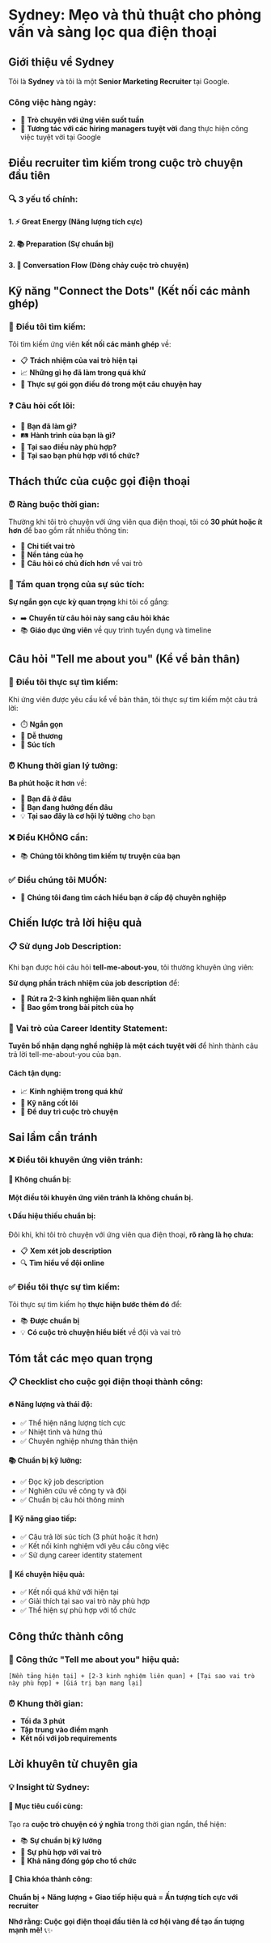 # Sydney: Mẹo và thủ thuật cho phỏng vấn và sàng lọc qua điện thoại

## Giới thiệu về Sydney

Tôi là **Sydney** và tôi là một **Senior Marketing Recruiter** tại Google.

### Công việc hàng ngày:
- 💬 **Trò chuyện với ứng viên suốt tuần**
- 🤝 **Tương tác với các hiring managers tuyệt vời** đang thực hiện công việc tuyệt vời tại Google

## Điều recruiter tìm kiếm trong cuộc trò chuyện đầu tiên

### 🔍 **3 yếu tố chính:**

#### 1. ⚡ **Great Energy** (Năng lượng tích cực)
#### 2. 📚 **Preparation** (Sự chuẩn bị)
#### 3. 💬 **Conversation Flow** (Dòng chảy cuộc trò chuyện)

## Kỹ năng "Connect the Dots" (Kết nối các mảnh ghép)

### 🧩 **Điều tôi tìm kiếm:**
Tôi tìm kiếm ứng viên **kết nối các mảnh ghép** về:

- 📋 **Trách nhiệm của vai trò hiện tại**
- 📈 **Những gì họ đã làm trong quá khứ**
- 📖 **Thực sự gói gọn điều đó trong một câu chuyện hay**

### ❓ **Câu hỏi cốt lõi:**
- 🎯 **Bạn đã làm gì?**
- 🛤️ **Hành trình của bạn là gì?**
- 🤔 **Tại sao điều này phù hợp?**
- 🏢 **Tại sao bạn phù hợp với tổ chức?**

## Thách thức của cuộc gọi điện thoại

### ⏰ **Ràng buộc thời gian:**
Thường khi tôi trò chuyện với ứng viên qua điện thoại, tôi có **30 phút hoặc ít hơn** để bao gồm rất nhiều thông tin:

- 📝 **Chi tiết vai trò**
- 👤 **Nền tảng của họ**
- 🎯 **Câu hỏi có chủ đích hơn** về vai trò

### 🎯 **Tầm quan trọng của sự súc tích:**
**Sự ngắn gọn cực kỳ quan trọng** khi tôi cố gắng:
- ➡️ **Chuyển từ câu hỏi này sang câu hỏi khác**
- 📚 **Giáo dục ứng viên** về quy trình tuyển dụng và timeline

## Câu hỏi "Tell me about you" (Kể về bản thân)

### 🎯 **Điều tôi thực sự tìm kiếm:**
Khi ứng viên được yêu cầu kể về bản thân, tôi thực sự tìm kiếm một câu trả lời:
- ⏱️ **Ngắn gọn**
- 🍯 **Dễ thương**
- 📏 **Súc tích**

### ⏰ **Khung thời gian lý tưởng:**
**Ba phút hoặc ít hơn** về:
- 📍 **Bạn đã ở đâu**
- 🎯 **Bạn đang hướng đến đâu**
- 💡 **Tại sao đây là cơ hội lý tưởng** cho bạn

### ❌ **Điều KHÔNG cần:**
- 📚 **Chúng tôi không tìm kiếm tự truyện của bạn**

### ✅ **Điều chúng tôi MUỐN:**
- 🤝 **Chúng tôi đang tìm cách hiểu bạn ở cấp độ chuyên nghiệp**

## Chiến lược trả lời hiệu quả

### 📋 **Sử dụng Job Description:**
Khi bạn được hỏi câu hỏi **tell-me-about-you**, tôi thường khuyên ứng viên:

**Sử dụng phần trách nhiệm của job description** để:
- 🎯 **Rút ra 2-3 kinh nghiệm liên quan nhất**
- 🎤 **Bao gồm trong bài pitch của họ**

### 🌟 **Vai trò của Career Identity Statement:**
**Tuyên bố nhận dạng nghề nghiệp là một cách tuyệt vời** để hình thành câu trả lời tell-me-about-you của bạn.

#### Cách tận dụng:
- 📈 **Kinh nghiệm trong quá khứ**
- 🎯 **Kỹ năng cốt lõi**
- 💬 **Để duy trì cuộc trò chuyện**

## Sai lầm cần tránh

### ❌ **Điều tôi khuyên ứng viên tránh:**

#### 🚫 **Không chuẩn bị:**
**Một điều tôi khuyên ứng viên tránh là không chuẩn bị.**

#### 📞 **Dấu hiệu thiếu chuẩn bị:**
Đôi khi, khi tôi trò chuyện với ứng viên qua điện thoại, **rõ ràng là họ chưa:**
- 📋 **Xem xét job description**
- 🔍 **Tìm hiểu về đội online**

### ✅ **Điều tôi thực sự tìm kiếm:**
Tôi thực sự tìm kiếm họ **thực hiện bước thêm đó** để:
- 📚 **Được chuẩn bị**
- 💡 **Có cuộc trò chuyện hiểu biết** về đội và vai trò

## Tóm tắt các mẹo quan trọng

### 📋 **Checklist cho cuộc gọi điện thoại thành công:**

#### 🔥 **Năng lượng và thái độ:**
- ✅ Thể hiện năng lượng tích cực
- ✅ Nhiệt tình và hứng thú
- ✅ Chuyên nghiệp nhưng thân thiện

#### 📚 **Chuẩn bị kỹ lưỡng:**
- ✅ Đọc kỹ job description
- ✅ Nghiên cứu về công ty và đội
- ✅ Chuẩn bị câu hỏi thông minh

#### 💬 **Kỹ năng giao tiếp:**
- ✅ Câu trả lời súc tích (3 phút hoặc ít hơn)
- ✅ Kết nối kinh nghiệm với yêu cầu công việc
- ✅ Sử dụng career identity statement

#### 🧩 **Kể chuyện hiệu quả:**
- ✅ Kết nối quá khứ với hiện tại
- ✅ Giải thích tại sao vai trò này phù hợp
- ✅ Thể hiện sự phù hợp với tổ chức

## Công thức thành công

### 🎯 **Công thức "Tell me about you" hiệu quả:**

```
[Nền tảng hiện tại] + [2-3 kinh nghiệm liên quan] + [Tại sao vai trò này phù hợp] + [Giá trị bạn mang lại]
```

### ⏰ **Khung thời gian:**
- **Tối đa 3 phút**
- **Tập trung vào điểm mạnh**
- **Kết nối với job requirements**

## Lời khuyên từ chuyên gia

### 💡 **Insight từ Sydney:**

#### 🎯 **Mục tiêu cuối cùng:**
Tạo ra **cuộc trò chuyện có ý nghĩa** trong thời gian ngắn, thể hiện:
- 📚 **Sự chuẩn bị kỹ lưỡng**
- 🎯 **Sự phù hợp với vai trò**
- 💪 **Khả năng đóng góp cho tổ chức**

#### 🌟 **Chìa khóa thành công:**
**Chuẩn bị + Năng lượng + Giao tiếp hiệu quả = Ấn tượng tích cực với recruiter**

**Nhớ rằng: Cuộc gọi điện thoại đầu tiên là cơ hội vàng để tạo ấn tượng mạnh mẽ!** 📞✨
